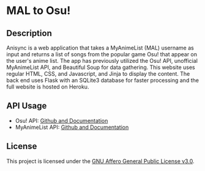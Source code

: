 # MAL to Osu!

## Description

Anisync is a web application that takes a MyAnimeList (MAL) username as input and returns a list of songs from the popular game Osu! that appear on the user's anime list. The app has previously utilized the Osu! API, unofficial MyAnimeList API, and Beautiful Soup for data gathering. This website uses regular HTML, CSS, and Javascript, and Jinja to display the content. The back end uses Flask with an SQLite3 database for faster processing and the full website is hosted on Heroku.


## API Usage

- Osu! API: [Github and Documentation](https://github.com/circleguard/ossapi)
- MyAnimeList API: [Github and Documentation](https://github.com/darenliang/mal-api)

## License

This project is licensed under the [GNU Affero General Public License v3.0](LICENSE).
